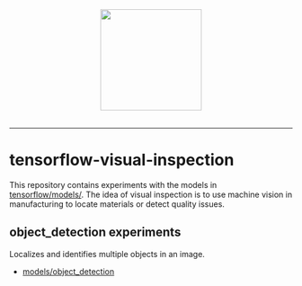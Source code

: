 <div align="center">
  <img src="https://www.tensorflow.org/images/tf_logo_transp.png" width="180"><br><br>
</div>

-----------------
# tensorflow-visual-inspection
This repository contains experiments with the models in [tensorflow/models/](https://github.com/tensorflow/models/). The idea of visual inspection is to use machine vision in manufacturing to locate materials or detect quality issues.

## object_detection experiments
Localizes and identifies multiple objects in an image. 
* [models/object_detection](https://github.com/aaronzink/tensorflow-visual-inspection/tree/master/models/object_detection)
